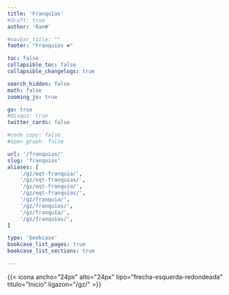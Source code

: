 ```yaml
---
title: 'Franquías'
#draft: true
author: 'Ran#'

#navbar_title: ""
footer: "Franquías ❤️"

toc: false
collapsible_toc: false
collapsible_changelogs: true

search_hidden: false
math: false
zooming_js: true

ga: true
#disqus: true
twitter_cards: false

#code_copy: false
#open_graph: false

url: '/franquias/'
slug: 'franquias'
aliases: [
    '/gz/eqt-franquia/',
    '/gz/eqt-franquias/',
    '/gz/eqt-franquía/',
    '/gz/eqt-franquías/',
    '/gz/franquia/',
    '/gz/franquias/',
    '/gz/franquía/',
    '/gz/franquías/',
]

type: 'bookcase'
bookcase_list_pages: true
bookcase_list_sections: true

---
```


{{< icona ancho="24px" alto="24px" tipo="frecha-esquerda-redondeada" titulo="Inicio" ligazon="/gz/" >}}
